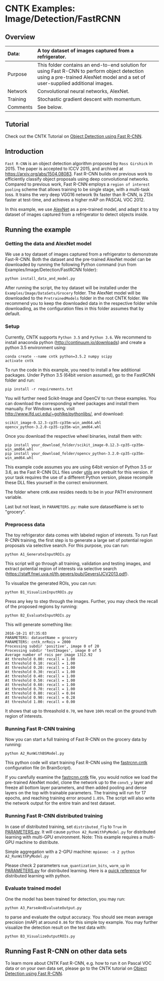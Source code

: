 # CNTK Examples: Image/Detection/FastRCNN

## Overview

|Data:     |A toy dataset of images captured from a refrigerator.
|:---------|:---
|Purpose   |This folder contains an end-to-end solution for using Fast R-CNN to perform object detection using a pre-trained AlexNet model and a set of user-supplied additional images.
|Network   |Convolutional neural networks, AlexNet.
|Training  |Stochastic gradient descent with momentum.
|Comments  |See below.

## Tutorial

Check out the CNTK Tutorial on [Object Detection using Fast R-CNN](https://docs.microsoft.com/en-us/cognitive-toolkit/Object-Detection-using-Fast-R-CNN).

## Introduction

`Fast R-CNN` is an object detection algorithm proposed by `Ross Girshick` in 2015. The paper is accepted to ICCV 2015, and archived at https://arxiv.org/abs/1504.08083. Fast R-CNN builds on previous work to efficiently classify object proposals using deep convolutional networks. Compared to previous work, Fast R-CNN employs a `region of interest pooling` scheme that allows training to be single stage, with a multi-task loss. It trains the very deep VGG16 network 9x faster than R-CNN, is 213x faster at test-time, and achieves a higher mAP on PASCAL VOC 2012.

In this example, we use [AlexNet](../../../../../PretrainedModels) as a pre-trained model, and adapt it to a toy dataset of images captured from a refrigerator to detect objects inside.

## Running the example

### Getting the data and AlexNet model

We use a toy dataset of images captured from a refrigerator to demonstrate Fast-R-CNN. Both the dataset and the pre-trained AlexNet model can be downloaded by running the following Python command (run from Examples/Image/Detection/FastRCNN folder):

`python install_data_and_model.py`

After running the script, the toy dataset will be installed under the `Examples/Image/DataSets/Grocery` folder. The AlexNet model will be downloaded to the `PretrainedModels` folder in the root CNTK folder. We recommend you to keep the downloaded data in the respective folder while downloading, as the configuration files in this folder assumes that by default.

### Setup

Currently, CNTK supports `Python 3.5` and `Python 3.6`. We recommend to install anaconda python (http://continuum.io/downloads) and create a python 3.5 environment using: 
```
conda create --name cntk python=3.5.2 numpy scipy
activate cntk
```
To run the code in this example, you need to install a few additional packages. Under Python 3.5 (64bit version assumed), go to the FastRCNN folder and run:
```
pip install -r requirements.txt
```
You will further need Scikit-Image and OpenCV to run these examples. You can download the corresponding wheel packages and install them manually. For Windows users, visit http://www.lfd.uci.edu/~gohlke/pythonlibs/, and download:

    scikit_image-0.12.3-cp35-cp35m-win_amd64.whl  
    opencv_python-3.2.0-cp35-cp35m-win_amd64.whl

Once you download the respective wheel binaries, install them with:

`pip install your_download_folder/scikit_image-0.12.3-cp35-cp35m-win_amd64.whl`  
`pip install your_download_folder/opencv_python-3.2.0-cp35-cp35m-win_amd64.whl`

This example code assumes you are using 64bit version of Python 3.5 or 3.6, as the Fast R-CNN DLL files under [utils](./fastRCNN/utils) are prebuilt for this version. If your task requires the use of a different Python version, please recompile these DLL files yourself in the correct environment. 

The folder where cntk.exe resides needs to be in your PATH environment variable.

Last but not least, in `PARAMETERS.py`: make sure datasetName is set to "grocery".

### Preprocess data

The toy refrigerator data comes with labeled region of interests. To run Fast R-CNN training, the first step is to generate a large set of potential region proposals via selective search. For this purpose, you can run:

`python A1_GenerateInputROIs.py`

This script will go through all training, validation and testing images, and extract potential region of interests via selective search (https://staff.fnwi.uva.nl/th.gevers/pub/GeversIJCV2013.pdf).

To visualize the generated ROIs, you can run:

`python B1_VisualizeInputROIs.py`

Press any key to step through the images. Further, you may check the recall of the proposed regions by running:

`python B2_EvaluateInputROIs.py`

This will generate something like:

    2016-10-21 07:35:03  
    PARAMETERS: datasetName = grocery  
    PARAMETERS: cntk_nrRois = 2000  
    Processing subdir 'positive', image 0 of 20  
    Processing subdir 'testImages', image 0 of 5  
    Average number of rois per image 1312.92  
    At threshold 0.00: recall = 1.00  
    At threshold 0.10: recall = 1.00  
    At threshold 0.20: recall = 1.00  
    At threshold 0.30: recall = 1.00  
    At threshold 0.40: recall = 1.00  
    At threshold 0.50: recall = 1.00  
    At threshold 0.60: recall = 1.00  
    At threshold 0.70: recall = 1.00  
    At threshold 0.80: recall = 0.84  
    At threshold 0.90: recall = 0.28  
    At threshold 1.00: recall = 0.00  

It shows that up to threashold `0.70`, we have `100%` recall on the ground truth region of interests.

### Running Fast R-CNN training

Now you can start a full training of Fast R-CNN on the grocery data by running:

`python A2_RunWithBSModel.py`

This python code will start training Fast R-CNN using the [fastrcnn.cntk](./fastrcnn.cntk) configuration file (in BrainScript).

If you carefully examine the [fastrcnn.cntk](./fastrcnn.cntk) file, you would notice we load the pre-trained AlexNet model, clone the network up to the `conv5_y` layer and freeze all bottom layer parameters, and then added pooling and dense layers on the top with trainable parameters. The training will run for 17 epochs, and reaching training error around `1.05%`. The script will also write the network output for the entire train and test dataset.

### Running Fast R-CNN distributed training

In case of distributed training, set `distributed_flg` to `True` in [PARAMETERS.py](./PARAMETERS.py).
It will cause `python A2_RunWithPyModel.py` for distributed learning with multi-GPU environment.
Note: This example requires a multi-GPU machine to distribute.

Simple aggregation with a 2-GPU machine:
`mpiexec -n 2 python A2_RunWithPyModel.py`

Please check 2 parameters `num_quantization_bits`, `warm_up` in [PARAMETERS.py](./PARAMETERS.py) for distributed learning.
Here is a [quick reference](https://docs.microsoft.com/en-us/cognitive-toolkit/Multiple-GPUs-and-machines#2-configuring-parallel-training-in-cntk-in-python) for distributed learning with python.

### Evaluate trained model

One the model has been trained for detection, you may run:

`python A3_ParseAndEvaluateOutput.py`

to parse and evaluate the output accuracy. You should see mean average precision (mAP) at around `0.86` for this simple toy example. You may further visualize the detection result on the test data with:

`python B3_VisualizeOutputROIs.py`

## Running Fast R-CNN on other data sets

To learn more about CNTK Fast R-CNN, e.g. how to run it on Pascal VOC data or on your own data set, please go to the CNTK tutorial on [Object Detection using Fast R-CNN](https://docs.microsoft.com/en-us/cognitive-toolkit/Object-Detection-using-Fast-R-CNN).
